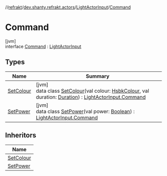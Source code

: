 //[refrakt](../../../../index.md)/[dev.shanty.refrakt.actors](../../index.md)/[LightActorInput](../index.md)/[Command](index.md)

# Command

[jvm]\
interface [Command](index.md) : [LightActorInput](../index.md)

## Types

| Name | Summary |
|---|---|
| [SetColour](-set-colour/index.md) | [jvm]<br>data class [SetColour](-set-colour/index.md)(val colour: [HsbkColour](../../../dev.shanty.refrakt.models/-hsbk-colour/index.md), val duration: [Duration](https://kotlinlang.org/api/latest/jvm/stdlib/kotlin.time/-duration/index.html)) : [LightActorInput.Command](index.md) |
| [SetPower](-set-power/index.md) | [jvm]<br>data class [SetPower](-set-power/index.md)(val power: [Boolean](https://kotlinlang.org/api/latest/jvm/stdlib/kotlin/-boolean/index.html)) : [LightActorInput.Command](index.md) |

## Inheritors

| Name |
|---|
| [SetColour](-set-colour/index.md) |
| [SetPower](-set-power/index.md) |
